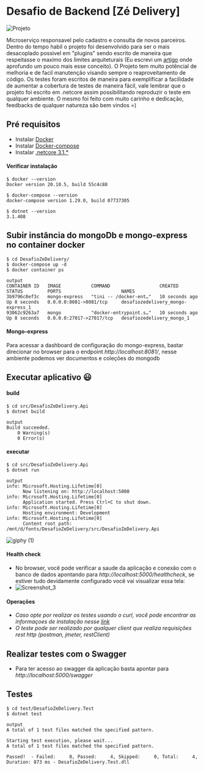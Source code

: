 # Desafio de Backend [Zé Delivery]
![Projeto](https://user-images.githubusercontent.com/13908258/117749873-ddfff400-b1e8-11eb-9dca-dd9f4e6cfaf0.png)

Microserviço responsavel pelo cadastro e consulta de novos parceiros. 
Dentro do tempo habil o projeto foi desenvolvido para ser o mais desacoplado possivel em "plugins" sendo escrito de maneira que respeitasse o maximo dos limites arquiteturais (Eu escrevi um [artigo](https://wodsonluiz.medium.com/limites-da-arquitetura-b5a088c8c50c) onde aprofundo um pouco mais esse conceito).
O Projeto tem muito potêncial de melhoria e de facil manutenção visando sempre o reaproveitamento de código. Os testes foram escritos de maneira para exemplificar a facilidade de aumentar a cobertura de testes de maneira fácil, vale lembrar que o projeto foi escrito em .netcore assim possibilitando reproduzir o teste em qualquer ambiente. O mesmo foi feito com muito carinho e dedicação, feedbacks de qualquer natureza são bem vindos =)

## Pré requisitos

- Instalar [Docker](https://www.docker.com/get-started)
- Instalar [Docker-compose](https://docs.docker.com/compose/install/)
- Instalar [.netcore 3.1.*](https://dotnet.microsoft.com/download/dotnet/3.1) 

#### Verificar instalação
```
$ docker --version
Docker version 20.10.5, build 55c4c88
```

```
$ docker-compose --version
docker-compose version 1.29.0, build 07737305
```

```
$ dotnet --version
3.1.408
```

## Subir instância do mongoDb e mongo-express no container docker
```
$ cd DesafioZeDelivery/
$ docker-compose up -d
$ docker container ps

output 
CONTAINER ID   IMAGE           COMMAND                  CREATED          STATUS         PORTS                      NAMES
3b9796c8ef3c   mongo-express   "tini -- /docker-ent…"   10 seconds ago   Up 8 seconds   0.0.0.0:8081->8081/tcp     desafiozedelivery_mongo-express_1
93062c9263a7   mongo           "docker-entrypoint.s…"   10 seconds ago   Up 8 seconds   0.0.0.0:27017->27017/tcp   desafiozedelivery_mongo_1
```

#### Mongo-express
Para acessar a dashboard de configuração do mongo-express, bastar direcionar no browser para o endpoint _http://localhost:8081/_, nesse ambiente podemos ver documentos e coleções do mongodb

## Executar aplicativo :smiley:

#### build
```
$ cd src/DesafioZeDelivery.Api
$ dotnet build 

output
Build succeeded.
    0 Warning(s)
    0 Error(s)
```

#### executar
```
$ cd src/DesafioZeDelivery.Api
$ dotnet run 

output
info: Microsoft.Hosting.Lifetime[0]
      Now listening on: http://localhost:5000
info: Microsoft.Hosting.Lifetime[0]
      Application started. Press Ctrl+C to shut down.
info: Microsoft.Hosting.Lifetime[0]
      Hosting environment: Development
info: Microsoft.Hosting.Lifetime[0]
      Content root path: /mnt/d/fonts/DesafioZeDelivery/src/DesafioZeDelivery.Api
```

![giphy (1)](https://user-images.githubusercontent.com/13908258/117663558-2aaae700-b177-11eb-830e-42366df6ae5e.gif)

#### Health check
- No browser, você pode verificar a saude da aplicação e conexão com o banco de dados apontando para _http://localhost:5000/healthcheck_, se estiver tudo devidamente configurado você vai visualizar essa tela: 
- ![Screenshot_3](https://user-images.githubusercontent.com/13908258/117742127-688d2700-b1da-11eb-8b3a-a82b4316d5a8.png)

#### Operações
- _Caso opte por realizar os testes usando o curl, você pode encontrar as informaçoes de instalação nesse [link](https://www.tecmint.com/install-curl-in-linux/)_
- _O teste pode ser realizado por qualquer client que realiza requisições rest http (postman, jmeter, restClient)_

## Realizar testes com o Swagger
- Para ter acesso ao swagger da aplicação basta apontar para _http://localhost:5000/swagger_

## Testes
```
$ cd test/DesafioZeDelivery.Test
$ dotnet test

output
A total of 1 test files matched the specified pattern.

Starting test execution, please wait...
A total of 1 test files matched the specified pattern.

Passed!  - Failed:     0, Passed:     4, Skipped:     0, Total:     4, Duration: 873 ms - DesafioZeDelivery.Test.dll
```


